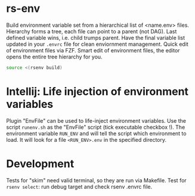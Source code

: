 # rs-env

Build environment variable set from a hierarchical list of <name.env> files.
Hierarchy forms a tree, each file can point to a parent (not DAG).
Last defined variable wins, i.e. child trumps parent.
Have the final variable list updated in your `.envrc` file for clean enviornment management.
Quick edit of environment files via FZF.
Smart edit of environment files, the editor opens the entire tree hierarchy for you.

```bash
source <(rsenv build)
```

# Intellij: Life injection of environment variables
Plugin "EnvFile" can be used to life-inject environment variables.
Use the script `runenv.sh` as the "EnvFile" script (tick executable checkbox !).
The environment variable `RUN_ENV` and will tell the script which environment to load.
It will look for a file `<RUN_ENV>.env` in the specified directory.


# Development
Tests for "skim" need valid terminal, so they are run via Makefile.
Test for `rsenv select`: run debug target and check rsenv .envrc file.
